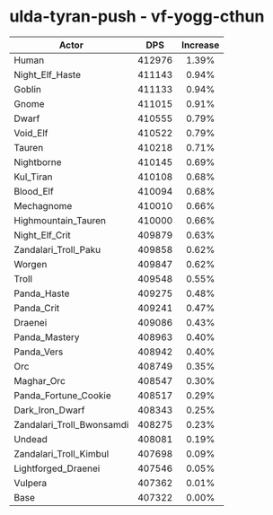 # ulda-tyran-push - vf-yogg-cthun
| Actor | DPS | Increase |
|---|:---:|:---:|
|Human|412976|1.39%|
|Night_Elf_Haste|411143|0.94%|
|Goblin|411133|0.94%|
|Gnome|411015|0.91%|
|Dwarf|410555|0.79%|
|Void_Elf|410522|0.79%|
|Tauren|410218|0.71%|
|Nightborne|410145|0.69%|
|Kul_Tiran|410108|0.68%|
|Blood_Elf|410094|0.68%|
|Mechagnome|410010|0.66%|
|Highmountain_Tauren|410000|0.66%|
|Night_Elf_Crit|409879|0.63%|
|Zandalari_Troll_Paku|409858|0.62%|
|Worgen|409847|0.62%|
|Troll|409548|0.55%|
|Panda_Haste|409275|0.48%|
|Panda_Crit|409241|0.47%|
|Draenei|409086|0.43%|
|Panda_Mastery|408963|0.40%|
|Panda_Vers|408942|0.40%|
|Orc|408749|0.35%|
|Maghar_Orc|408547|0.30%|
|Panda_Fortune_Cookie|408517|0.29%|
|Dark_Iron_Dwarf|408343|0.25%|
|Zandalari_Troll_Bwonsamdi|408275|0.23%|
|Undead|408081|0.19%|
|Zandalari_Troll_Kimbul|407698|0.09%|
|Lightforged_Draenei|407546|0.05%|
|Vulpera|407362|0.01%|
|Base|407322|0.00%|

